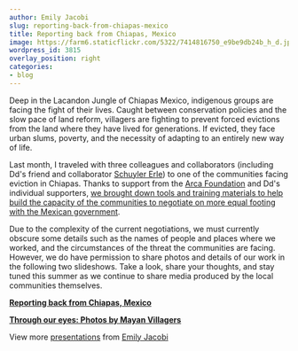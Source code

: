 ```yaml
---
author: Emily Jacobi
slug: reporting-back-from-chiapas-mexico
title: Reporting back from Chiapas, Mexico
image: https://farm6.staticflickr.com/5322/7414816750_e9be9db24b_h_d.jpg
wordpress_id: 3815
overlay_position: right
categories:
- blog
---
```


Deep in the Lacandon Jungle of Chiapas Mexico, indigenous groups are facing the fight of their lives. Caught between conservation policies and the slow pace of land reform, villagers are fighting to prevent forced evictions from the land where they have lived for generations. If evicted, they face urban slums, poverty, and the necessity of adapting to an entirely new way of life.

Last month, I traveled with three colleagues and collaborators (including Dd's friend and collaborator [Schuyler Erle](https://twitter.com/#!/schuyler)) to one of the communities facing eviction in Chiapas. Thanks to support from the [Arca Foundation](http://www.arcafoundation.org/) and Dd's individual supporters, [we brought down tools and training materials to help build the capacity of the communities to negotiate on more equal footing with the Mexican government](/blog/urgent-action-to-prevent-forced-evictions/).


Due to the complexity of the current negotiations, we must currently obscure some details such as the names of people and places where we worked, and the circumstances of the threat the communities are facing. However, we do have permission to share photos and details of our work in the following two slideshows. Take a look, share your thoughts, and stay tuned this summer as we continue to share media produced by the local communities themselves.





**[Reporting back from Chiapas, Mexico](https://www.slideshare.net/emjacobi/reporting-back-from-chiapas-mexico)**








**[Through our eyes: Photos by Mayan Villagers](https://www.slideshare.net/emjacobi/through-our-eyes-photos-by-mayan-villagers)**

View more [presentations](https://www.slideshare.net/) from [Emily Jacobi](https://www.slideshare.net/emjacobi)
